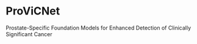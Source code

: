 # ProViCNet
Prostate-Specific Foundation Models for Enhanced Detection of Clinically Significant Cancer
